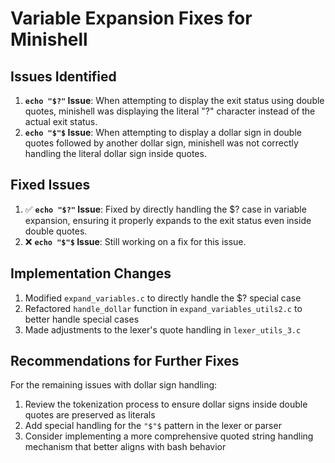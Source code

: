# Variable Expansion Fixes for Minishell

## Issues Identified

1. **`echo "$?"` Issue**: When attempting to display the exit status using double quotes, minishell was displaying the literal "?" character instead of the actual exit status.
2. **`echo "$"$` Issue**: When attempting to display a dollar sign in double quotes followed by another dollar sign, minishell was not correctly handling the literal dollar sign inside quotes.

## Fixed Issues

1. ✅ **`echo "$?"` Issue**: Fixed by directly handling the $? case in variable expansion, ensuring it properly expands to the exit status even inside double quotes.
2. ❌ **`echo "$"$` Issue**: Still working on a fix for this issue.

## Implementation Changes

1. Modified `expand_variables.c` to directly handle the $? special case
2. Refactored `handle_dollar` function in `expand_variables_utils2.c` to better handle special cases
3. Made adjustments to the lexer's quote handling in `lexer_utils_3.c`

## Recommendations for Further Fixes

For the remaining issues with dollar sign handling:

1. Review the tokenization process to ensure dollar signs inside double quotes are preserved as literals
2. Add special handling for the `"$"$` pattern in the lexer or parser
3. Consider implementing a more comprehensive quoted string handling mechanism that better aligns with bash behavior

